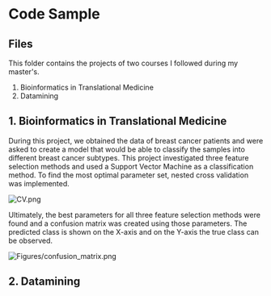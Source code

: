 # Code Sample

## Files
This folder contains the projects of two courses I followed during my master's.
1. Bioinformatics in Translational Medicine
2. Datamining


## 1. Bioinformatics in Translational Medicine
During this project, we obtained the data of breast cancer patients and were asked
to create a model that would be able to classify the samples into different breast cancer subtypes.
This project investigated three feature selection methods and used a Support
Vector Machine as a classification method. To find the most optimal parameter set,
nested cross validation was implemented.

![CV.png]()

Ultimately, the best parameters for all three feature selection methods were found
and a confusion matrix was created using those parameters. The predicted class is shown on the X-axis
and on the Y-axis the true class can be observed.

![Figures/confusion_matrix.png]()


## 2. Datamining
